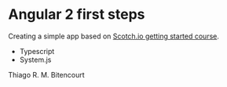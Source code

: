 # Angular 2 first steps


Creating a simple app based on [Scotch.io getting started course](https://school.scotch.io/getting-started-with-angular-2). 

- Typescript
- System.js


Thiago R. M. Bitencourt